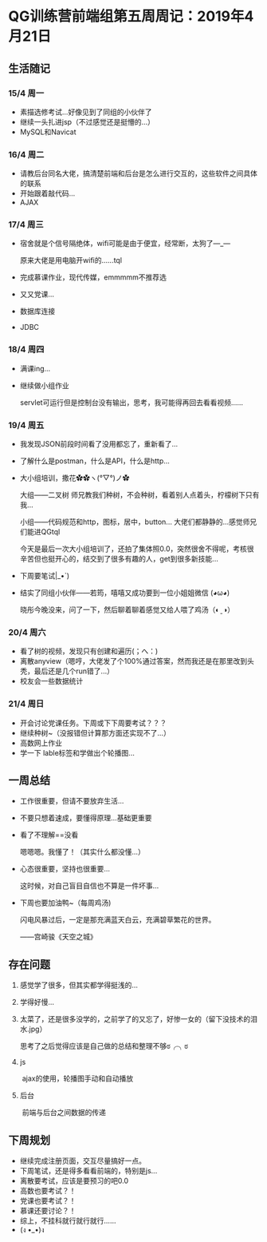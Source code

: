 # QG训练营前端组第五周周记：2019年4月21日

## 生活随记

###   15/4 周一

- 素描选修考试...好像见到了同组的小伙伴了
- 继续一头扎进jsp（不过感觉还是挺懵的...）
- MySQL和Navicat

###   16/4 周二

- 请教后台同名大佬，搞清楚前端和后台是怎么进行交互的，这些软件之间具体的联系
- 开始跟着敲代码...
- AJAX

### 17/4 周三

- 宿舍就是个信号隔绝体，wifi可能是由于便宜，经常断，太狗了—_—

  原来大佬是用电脑开wifi的......tql

- 完成慕课作业，现代传媒，emmmmm不推荐选

- 又又党课...

- 数据库连接

- JDBC

### 18/4 周四

- 满课ing...

- 继续做小组作业

  servlet可运行但是控制台没有输出，思考，我可能得再回去看看视频......


### 19/4 周五

- 我发现JSON前段时间看了没用都忘了，重新看了...

- 了解什么是postman，什么是API，什么是http...

- 大小组培训，撒花✿✿ヽ(°▽°)ノ✿

  大组——二叉树	师兄教我们种树，不会种树，看着别人点着头，柠檬树下只有我...

  小组——代码规范和http，图标，居中，button...	大佬们都静静的...感觉师兄们能进QGtql

  今天是最后一次大小组培训了，还拍了集体照0.0，突然很舍不得呢，考核很辛苦但也挺开心的，结交到了很多有趣的人，get到很多新技能...

- 下周要笔试|_•`) 

- 结实了同组小伙伴——若筠，嘻嘻又成功要到一位小姐姐微信  (◕ω◕)

  晓彤今晚没来，问了一下，然后聊着聊着感觉又给人喂了鸡汤（◐ˍ◑）


### 20/4 周六

- 看了树的视频，发现只有创建和遍历(；へ：)
- 离散anyview（嗯哼，大佬发了个100%通过答案，然而我还是在那里改到头秃，最后还是几个run错了...）
- 校友会一些数据统计


### 21/4 周日

-  开会讨论党课任务。下周或下下周要考试？？？
-  继续种树~（没报错但计算那方面还实现不了...）
-  高数网上作业
-  学一下 lable标签和学做出个轮播图...

## 一周总结

- 工作很重要，但请不要放弃生活...

- 不要只想着速成，要懂得原理...基础更重要

- 看了不理解==没看

  嗯嗯嗯。我懂了！（其实什么都没懂...）

- 心态很重要，坚持也很重要...

  这时候，对自己盲目自信也不算是一件坏事...

- 下周也要加油鸭~（每周鸡汤)

  闪电风暴过后，一定是那充满蓝天白云，充满碧草繁花的世界。

   ——宫崎骏《天空之城》  

## 存在问题

1. 感觉学了很多，但其实都学得挺浅的...

2. 学得好慢...

3. 太菜了，还是很多没学的，之前学了的又忘了，好惨一女的（留下没技术的泪水.jpg）

   思考了之后觉得应该是自己做的总结和整理不够ಠ╭╮ಠ

4. js

   ​	ajax的使用，轮播图手动和自动播放

5. 后台

   ​	前端与后台之间数据的传递

## 下周规划

- 继续完成注册页面，交互尽量搞好一点。
- 下周笔试，还是得多看看前端的，特别是js...
- 离散要考试，应该是要预习的吧0.0
- 高数也要考试？！
- 党课也要考试？！
- 慕课还要讨论？！
- 综上，不挂科就行就行就行......
- (ง •_•)ง
